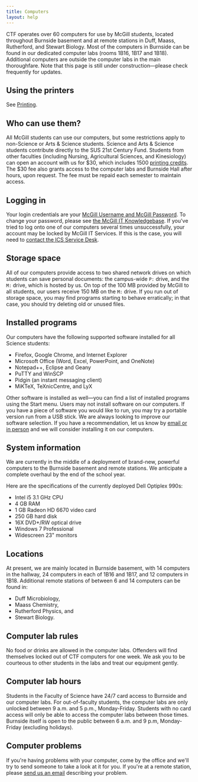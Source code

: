 ```yaml
---
title: Computers
layout: help
---
```


CTF operates over 60 computers for use by McGill students, located throughout Burnside basement and at remote stations in Duff, Maass, Rutherford, and Stewart Biology. Most of the computers in Burnside can be found in our dedicated computer labs (rooms 1B16, 1B17 and 1B18). Additional computers are outside the computer labs in the main thoroughfare. Note that this page is still under construction&mdash;please check frequently for updates.

Using the printers
------------------

See [Printing](printing.html).

Who can use them?
-----------------

All McGill students can use our computers, but some restrictions apply to non-Science or Arts & Science students. Science and Arts & Science students contribute directly to the SUS 21st Century Fund. Students from other faculties (including Nursing, Agricultural Sciences, and Kinesiology) can open an account with us for $30, which includes 1500 [printing credits](printing.html). The $30 fee also grants access to the computer labs and Burnside Hall after hours, upon request. The fee must be repaid each semester to maintain access.

Logging in
----------

Your login credentials are your [McGill Username and McGill Password](http://kb.mcgill.ca/it/easylink/article.html?id=1006). To change your password, please see [the McGill IT Knowledgebase](http://kb.mcgill.ca/it/easylink/article.html?id=1025). If you've tried to log onto one of our computers several times unsuccessfully, your account may be locked by McGill IT Services. If this is the case, you will need to [contact the ICS Service Desk](http://kb.mcgill.ca/it/easylink/article.html?id=1797).

Storage space
-------------

All of our computers provide access to two shared network drives on which students can save personal documents: the campus-wide `P:` drive, and the `M:` drive, which is hosted by us. On top of the 100 MB provided by McGill to all students, our users receive 150 MB on the `M:` drive. If you run out of storage space, you may find programs starting to behave erratically; in that case, you should try deleting old or unused files.

Installed programs
------------------

Our computers have the following supported software installed for all Science students:

* Firefox, Google Chrome, and Internet Explorer
* Microsoft Office (Word, Excel, PowerPoint, and OneNote)
* Notepad++, Eclipse and Geany
* PuTTY and WinSCP
* Pidgin (an instant messaging client)
* MiKTeX, TeXnicCentre, and LyX

Other software is installed as well&mdash;you can find a list of installed programs using the Start menu. Users may not install software on our computers. If you have a piece of software you would like to run, you may try a portable version run from a USB stick. We are always looking to improve our software selection. If you have a recommendation, let us know by [email or in person](contact.html) and we will consider installing it on our computers.

System information
------------------

We are currently in the middle of a deployment of brand-new, powerful computers to the Burnside basement and remote stations. We anticipate a complete overhaul by the end of the school year.

Here are the specifications of the currently deployed Dell Optiplex 990s:

* Intel i5 3.1 GHz CPU
* 4 GB RAM
* 1 GB Radeon HD 6670 video card
* 250 GB hard disk
* 16X DVD+/RW optical drive
* Windows 7 Professional
* Widescreen 23&quot; monitors

Locations
---------

At present, we are mainly located in Burnside basement, with 14 computers in the hallway, 24 computers in each of 1B16 and 1B17, and 12 computers in 1B18. Additional remote stations of between 6 and 14 computers can be found in:

* Duff Microbiology,
* Maass Chemistry,
* Rutherford Physics, and
* Stewart Biology.

Computer lab rules
------------------

No food or drinks are allowed in the computer labs. Offenders will find themselves locked out of CTF computers for one week. We ask you to be courteous to other students in the labs and treat our equipment gently.

Computer lab hours
------------------

Students in the Faculty of Science have 24/7 card access to Burnside and our computer labs. For out-of-faculty students, the computer labs are only unlocked between 9 a.m. and 5 p.m., Monday-Friday. Students with no card access will only be able to access the computer labs between those times. Burnside itself is open to the public between 6 a.m. and 9 p.m, Monday-Friday (excluding holidays).

Computer problems
-----------------

If you're having problems with your computer, come by the office and we'll try to send someone to take a look at it for you. If you're at a remote station, please [send us an email](contact.html) describing your problem.
